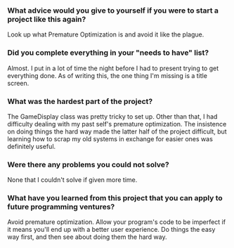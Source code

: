 ### What advice would you give to yourself if you were to start a project like this again?
Look up what Premature Optimization is and avoid it like the plague.

### Did you complete everything in your "needs to have" list?
Almost. I put in a lot of time the night before I had to present trying to get everything done. As of writing this, the one thing I'm missing is a title screen.

### What was the hardest part of the project?
The GameDisplay class was pretty tricky to set up. Other than that, I had difficulty dealing with my past self's premature optimization. The insistence on doing things the hard way made the latter half of the project difficult, but learning how to scrap my old systems in exchange for easier ones was definitely useful.

### Were there any problems you could not solve?
None that I couldn't solve if given more time.

### What have you learned from this project that you can apply to future programming ventures?
Avoid premature optimization. Allow your program's code to be imperfect if it means you'll end up with a better user experience. Do things the easy way first, and then see about doing them the hard way.